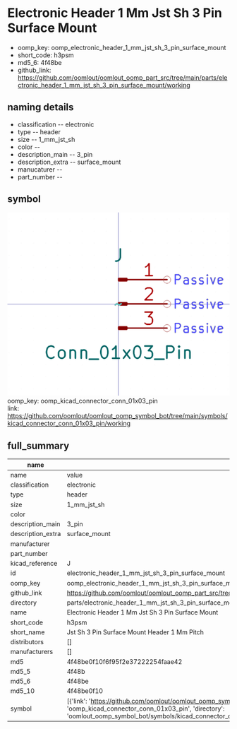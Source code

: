 # Electronic Header 1 Mm Jst Sh 3 Pin Surface Mount

  
* oomp_key: oomp_electronic_header_1_mm_jst_sh_3_pin_surface_mount 
* short_code: h3psm
* md5_6: 4f48be  
* github_link: https://github.com/oomlout/oomlout_oomp_part_src/tree/main/parts/electronic_header_1_mm_jst_sh_3_pin_surface_mount/working  
## naming details
* classification -- electronic
* type -- header
* size -- 1_mm_jst_sh
* color -- 
* description_main -- 3_pin
* description_extra -- surface_mount
* manucaturer -- 
* part_number -- 



## symbol

![](symbol/0/working/working_600.png)  
oomp_key: oomp_kicad_connector_conn_01x03_pin  
link: https://github.com/oomlout/oomlout_oomp_symbol_bot/tree/main/symbols/kicad_connector_conn_01x03_pin/working  


## full_summary
| name | value | 
| --- | --- | 
| name | value | 
| classification | electronic | 
| type | header | 
| size | 1_mm_jst_sh | 
| color |  | 
| description_main | 3_pin | 
| description_extra | surface_mount | 
| manufacturer |  | 
| part_number |  | 
| kicad_reference | J | 
| id | electronic_header_1_mm_jst_sh_3_pin_surface_mount | 
| oomp_key | oomp_electronic_header_1_mm_jst_sh_3_pin_surface_mount | 
| github_link | https://github.com/oomlout/oomlout_oomp_part_src/tree/main/parts/electronic_header_1_mm_jst_sh_3_pin_surface_mount/working | 
| directory | parts/electronic_header_1_mm_jst_sh_3_pin_surface_mount | 
| name | Electronic Header 1 Mm Jst Sh 3 Pin Surface Mount | 
| short_code | h3psm | 
| short_name | Jst Sh 3 Pin Surface Mount Header 1 Mm Pitch | 
| distributors | [] | 
| manufacturers | [] | 
| md5 | 4f48be0f10f6f95f2e37222254faae42 | 
| md5_5 | 4f48b | 
| md5_6 | 4f48be | 
| md5_10 | 4f48be0f10 | 
| symbol | [{'link': 'https://github.com/oomlout/oomlout_oomp_symbol_bot/tree/main/symbols/kicad_connector_conn_01x03_pin', 'oomp_key': 'oomp_kicad_connector_conn_01x03_pin', 'directory': 'oomlout_oomp_symbol_bot/symbols/kicad_connector_conn_01x03_pin//working/working.kicad_sym'}] | 

